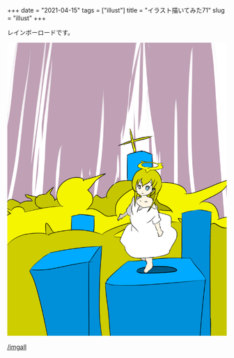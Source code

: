 +++
date = "2021-04-15"
tags = ["illust"]
title = "イラスト描いてみた71"
slug = "illust"
+++

レインボーロードです。

![](/img/yui_71.png)

[/imgall](/imgall)

